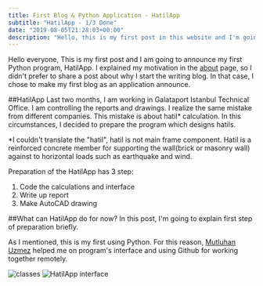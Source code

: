 ```yaml
---
title: First Blog & Python Application - HatilApp
subtitle: "HatilApp - 1/3 Done"
date: "2019-08-05T21:28:03+00:00"
description: "Hello, this is my first post in this website and I'm going to announce HatilApp"
---
```


Hello everyone,
This is my first post and I am going to announce my first Python program, HatilApp.
I explained my motivation in the [about](https://alitalhaatici.com/about "Ali Talha Atici - About Page") page, so I didn't prefer to share a post about why I start the writing blog. In that case, I chose to make my first blog as an application announce.

##HatilApp
Last two months, I am working in Galataport Istanbul Technical Office. I am controlling the reports and drawings. I realize the same mistake from different companies. This mistake is about hatil* calculation. In this circumstances, I decided to prepare the program which designs hatils. 

*I couldn't translate the "hatil", hatil is not main frame component. Hatil is a reinforced concrete member for supporting the wall(brick or masonry wall) against to horizontal loads such as earthquake and wind.

Preparation of the HatilApp has 3 step:
1) Code the calculations and interface
2) Write up report
3) Make AutoCAD drawing

##What can HatilApp do for now?
In this post, I'm going to explain first step of preparation briefly.

As I mentioned, this is my first using Python. For this reason, [Mutluhan Uzmez](https://mutluhanuzmez.com "Mutluhan Uzmez Web Page") helped me on program's interface and using Github for working together remotely.

![](images/class.PNG "classes")
![](images/interface.PNG "HatilApp interface")